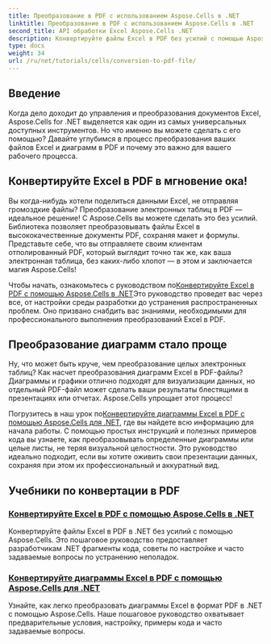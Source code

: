 ```yaml
---
title: Преобразование в PDF с использованием Aspose.Cells в .NET
linktitle: Преобразование в PDF с использованием Aspose.Cells в .NET
second_title: API обработки Excel Aspose.Cells .NET
description: Конвертируйте файлы Excel в PDF без усилий с помощью Aspose.Cells для .NET. Откройте для себя пошаговые руководства, фрагменты кода и советы в наших всеобъемлющих руководствах.
type: docs
weight: 34
url: /ru/net/tutorials/cells/conversion-to-pdf-file/
--- 
```

## Введение

Когда дело доходит до управления и преобразования документов Excel, Aspose.Cells for .NET выделяется как один из самых универсальных доступных инструментов. Но что именно вы можете сделать с его помощью? Давайте углубимся в процесс преобразования ваших файлов Excel и диаграмм в PDF и почему это важно для вашего рабочего процесса.

## Конвертируйте Excel в PDF в мгновение ока!

Вы когда-нибудь хотели поделиться данными Excel, не отправляя громоздкие файлы? Преобразование электронных таблиц в PDF — идеальное решение! С Aspose.Cells вы можете сделать это без усилий. Библиотека позволяет преобразовывать файлы Excel в высококачественные документы PDF, сохраняя макет и формулы. Представьте себе, что вы отправляете своим клиентам отполированный PDF, который выглядит точно так же, как ваша электронная таблица, без каких-либо хлопот — в этом и заключается магия Aspose.Cells!

 Чтобы начать, ознакомьтесь с руководством по[Конвертируйте Excel в PDF с помощью Aspose.Cells в .NET](./convert-excel-to-pdf/)Это руководство проведет вас через все, от настройки среды разработки до устранения распространенных проблем. Оно призвано снабдить вас знаниями, необходимыми для профессионального выполнения преобразований Excel в PDF.

## Преобразование диаграмм стало проще

Ну, что может быть круче, чем преобразование целых электронных таблиц? Как насчет преобразования диаграмм Excel в PDF-файлы? Диаграммы и графики отлично подходят для визуализации данных, но отдельный PDF-файл может сделать ваши результаты блестящими в презентациях или отчетах. Aspose.Cells упрощает этот процесс! 

 Погрузитесь в наш урок по[Конвертируйте диаграммы Excel в PDF с помощью Aspose.Cells для .NET](./convert-excel-charts-to-pdf/), где вы найдете всю информацию для начала работы. С помощью простых инструкций и полезных примеров кода вы узнаете, как преобразовывать определенные диаграммы или целые листы, не теряя визуальной целостности. Это руководство идеально подходит, если вы хотите оживить свои презентации данных, сохраняя при этом их профессиональный и аккуратный вид.

## Учебники по конвертации в PDF
### [Конвертируйте Excel в PDF с помощью Aspose.Cells в .NET](./convert-excel-to-pdf/)
Конвертируйте файлы Excel в PDF в .NET без усилий с помощью Aspose.Cells. Это пошаговое руководство предоставляет разработчикам .NET фрагменты кода, советы по настройке и часто задаваемые вопросы по устранению неполадок.
### [Конвертируйте диаграммы Excel в PDF с помощью Aspose.Cells для .NET](./convert-excel-charts-to-pdf/)
Узнайте, как легко преобразовать диаграммы Excel в формат PDF в .NET с помощью Aspose.Cells. Наше пошаговое руководство охватывает предварительные условия, настройку, примеры кода и часто задаваемые вопросы.